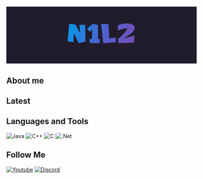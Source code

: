 [![Header](https://github.com/N1l2/N1l2/blob/main/assets/N1l2.gif)](https://www.youtube.com/channel/UCAwJJvq8jKOBPOFxLXQFpDw/videos)

## About me

## Latest 

## Languages and Tools

![Java](https://img.shields.io/badge/-java-000000?style=for-the-badge&logo=java&logoColor=FF6501)
![C++](https://img.shields.io/badge/-С++-000000?style=for-the-badge&logo=C&2b%2b&logoColor=6296CC)
![C](https://img.shields.io/badge/-C-000000?style=for-the-badge&logo=c#&logoColor=965AD6)
![.Net](https://img.shields.io/badge/-.framework-000000?style=for-the-badge&logo=.Net&logoColor=6296CC)

## Follow Me

[![Youtube](https://img.shields.io/badge/-Youtube-090909?style=for-the-badge&logo=Youtube&logoColor=FF0000)](https://www.youtube.com/channel/UCAwJJvq8jKOBPOFxLXQFpDw)
[![Discord](https://img.shields.io/badge/-discord-090909?style=for-the-badge&logo=Discord&logoColor=#5562EA)](https://discord.gg/X3uQdEQRJ5)
